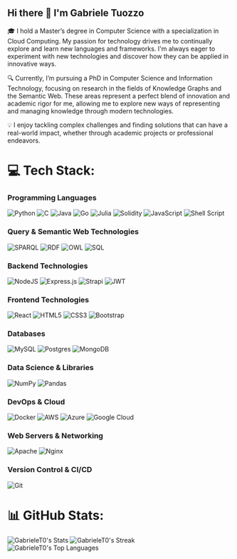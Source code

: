 ## Hi there 👋 I'm Gabriele Tuozzo

🎓 I hold a Master’s degree in Computer Science with a specialization in Cloud Computing. My passion for technology drives me to continually explore and learn new languages and frameworks. I'm always eager to experiment with new technologies and discover how they can be applied in innovative ways.

🔍 Currently, I’m pursuing a PhD in Computer Science and Information Technology, focusing on research in the fields of Knowledge Graphs and the Semantic Web. These areas represent a perfect blend of innovation and academic rigor for me, allowing me to explore new ways of representing and managing knowledge through modern technologies.

💡 I enjoy tackling complex challenges and finding solutions that can have a real-world impact, whether through academic projects or professional endeavors. 

# 💻 Tech Stack:
### **Programming Languages**  
![Python](https://img.shields.io/badge/python-3670A0?style=for-the-badge&logo=python&logoColor=ffdd54) ![C](https://img.shields.io/badge/c-%2300599C.svg?style=for-the-badge&logo=c&logoColor=white)  ![Java](https://img.shields.io/badge/java-%23ED8B00.svg?style=for-the-badge&logo=openjdk&logoColor=white)  ![Go](https://img.shields.io/badge/go-%2300ADD8.svg?style=for-the-badge&logo=go&logoColor=white) ![Julia](https://img.shields.io/badge/-Julia-9558B2?style=for-the-badge&logo=julia&logoColor=white)  ![Solidity](https://img.shields.io/badge/Solidity-%23363636.svg?style=for-the-badge&logo=solidity&logoColor=white)  ![JavaScript](https://img.shields.io/badge/javascript-%23323330.svg?style=for-the-badge&logo=javascript&logoColor=%23F7DF1E)  ![Shell Script](https://img.shields.io/badge/shell_script-%23121011.svg?style=for-the-badge&logo=gnu-bash&logoColor=white) 

### **Query & Semantic Web Technologies**  
![SPARQL](https://img.shields.io/badge/SPARQL-%2300599C.svg?style=for-the-badge&logo=w3c&logoColor=white) ![RDF](https://img.shields.io/badge/RDF-%23FF5722.svg?style=for-the-badge&logo=w3c&logoColor=white)  ![OWL](https://img.shields.io/badge/OWL-%230072C6.svg?style=for-the-badge&logo=w3c&logoColor=white)  ![SQL](https://img.shields.io/badge/SQL-%2300599C.svg?style=for-the-badge&logo=sqlite&logoColor=white)  

### **Backend Technologies**  
![NodeJS](https://img.shields.io/badge/node.js-6DA55F?style=for-the-badge&logo=node.js&logoColor=white)  ![Express.js](https://img.shields.io/badge/express.js-%23404d59.svg?style=for-the-badge&logo=express&logoColor=%2361DAFB)  ![Strapi](https://img.shields.io/badge/strapi-%232E7EEA.svg?style=for-the-badge&logo=strapi&logoColor=white)  ![JWT](https://img.shields.io/badge/JWT-black?style=for-the-badge&logo=JSON%20web%20tokens)  

### **Frontend Technologies**  
![React](https://img.shields.io/badge/react-%2320232a.svg?style=for-the-badge&logo=react&logoColor=%2361DAFB)  ![HTML5](https://img.shields.io/badge/html5-%23E34F26.svg?style=for-the-badge&logo=html5&logoColor=white)  ![CSS3](https://img.shields.io/badge/css3-%231572B6.svg?style=for-the-badge&logo=css3&logoColor=white)  ![Bootstrap](https://img.shields.io/badge/bootstrap-%238511FA.svg?style=for-the-badge&logo=bootstrap&logoColor=white)  

### **Databases**  
![MySQL](https://img.shields.io/badge/mysql-4479A1.svg?style=for-the-badge&logo=mysql&logoColor=white)  ![Postgres](https://img.shields.io/badge/postgres-%23316192.svg?style=for-the-badge&logo=postgresql&logoColor=white)  ![MongoDB](https://img.shields.io/badge/MongoDB-%234ea94b.svg?style=for-the-badge&logo=mongodb&logoColor=white)  

### **Data Science & Libraries**  
![NumPy](https://img.shields.io/badge/numpy-%23013243.svg?style=for-the-badge&logo=numpy&logoColor=white)  ![Pandas](https://img.shields.io/badge/pandas-%23150458.svg?style=for-the-badge&logo=pandas&logoColor=white)  

### **DevOps & Cloud**  
![Docker](https://img.shields.io/badge/docker-%230db7ed.svg?style=for-the-badge&logo=docker&logoColor=white)  ![AWS](https://img.shields.io/badge/AWS-%23FF9900.svg?style=for-the-badge&logo=amazon-aws&logoColor=white)  ![Azure](https://img.shields.io/badge/azure-%230072C6.svg?style=for-the-badge&logo=microsoftazure&logoColor=white)  ![Google Cloud](https://img.shields.io/badge/GoogleCloud-%234285F4.svg?style=for-the-badge&logo=google-cloud&logoColor=white)  

### **Web Servers & Networking**  
![Apache](https://img.shields.io/badge/apache-%23D42029.svg?style=for-the-badge&logo=apache&logoColor=white)  ![Nginx](https://img.shields.io/badge/nginx-%23009639.svg?style=for-the-badge&logo=nginx&logoColor=white)  

### **Version Control & CI/CD**  
![Git](https://img.shields.io/badge/git-%23F05033.svg?style=for-the-badge&logo=git&logoColor=white)  
# 📊 GitHub Stats:
![GabrieleT0's Stats](https://github-readme-stats.vercel.app/api?username=GabrieleT0&theme=blueberry&show_icons=true&hide_border=true&count_private=true)
![GabrieleT0's Streak](https://github-readme-streak-stats.herokuapp.com/?user=GabrieleT0&theme=blueberry&hide_border=true)
<br>
![GabrieleT0's Top Languages](https://github-readme-stats.vercel.app/api/top-langs/?username=GabrieleT0&theme=blueberry&show_icons=true&hide_border=true&layout=compact)

<!-- Proudly created with GPRM ( https://gprm.itsvg.in ) -->
